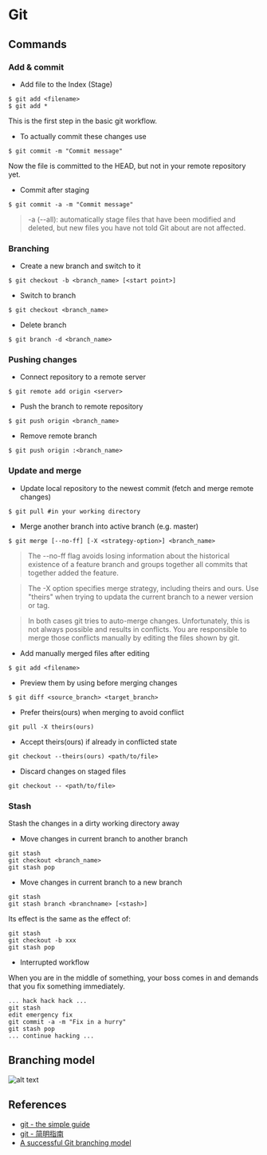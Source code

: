 # Git

## Commands

### Add & commit

* Add file to the Index (Stage)

```
$ git add <filename>
$ git add *
```

This is the first step in the basic git workflow. 

* To actually commit these changes use

```
$ git commit -m "Commit message"
```

Now the file is committed to the HEAD, but not in your remote repository yet.

* Commit after staging

```
$ git commit -a -m "Commit message"
```
> -a (--all): automatically stage files that have been modified and deleted, but new files you have not told Git about are not affected.


### Branching

* Create a new branch and switch to it

```
$ git checkout -b <branch_name> [<start point>]
```

* Switch to branch

```
$ git checkout <branch_name>
```

* Delete branch

```
$ git branch -d <branch_name>
```

### Pushing changes

* Connect repository to a remote server

```
$ git remote add origin <server>
```

* Push the branch to remote repository

```
$ git push origin <branch_name>
```

* Remove remote branch

```
$ git push origin :<branch_name>
```

### Update and merge

* Update local repository to the newest commit (fetch and merge remote changes)

```
$ git pull #in your working directory
```

* Merge another branch into active branch (e.g. master)

```
$ git merge [--no-ff] [-X <strategy-option>] <branch_name>
```
> The --no-ff flag avoids losing information about the historical existence of a feature branch and groups together all commits that together added the feature.

> The -X option specifies merge strategy, including theirs and ours. Use "theirs" when trying to updata the current branch to a newer version or tag.

> In both cases git tries to auto-merge changes. Unfortunately, this is not always possible and results in conflicts. You are responsible to merge those conflicts manually by editing the files shown by git. 


* Add manually merged files after editing

```
$ git add <filename>
```

* Preview them by using before merging changes

```
$ git diff <source_branch> <target_branch>
```

* Prefer theirs(ours) when merging to avoid conflict

```
git pull -X theirs(ours)
```

* Accept theirs(ours) if already in conflicted state

```
git checkout --theirs(ours) <path/to/file>
```

* Discard changes on staged files

```
git checkout -- <path/to/file>
```

### Stash

Stash the changes in a dirty working directory away

* Move changes in current branch to another branch

```
git stash
git checkout <branch_name>
git stash pop
```

* Move changes in current branch to a new branch

```
git stash
git stash branch <branchname> [<stash>]
```

Its effect is the same as the effect of:

```
git stash
git checkout -b xxx
git stash pop
```
* Interrupted workflow

When you are in the middle of something, your boss comes in and demands that you fix something immediately.

```
... hack hack hack ...
git stash
edit emergency fix
git commit -a -m "Fix in a hurry"
git stash pop
... continue hacking ...
```

## Branching model

![alt text](http://nvie.com/img/git-model@2x.png "Branching model")


## References

* [git - the simple guide](http://rogerdudler.github.io/git-guide/index.html)
* [git - 简明指南](http://rogerdudler.github.io/git-guide/index.zh.html)
* [A successful Git branching model](http://nvie.com/posts/a-successful-git-branching-model/)
